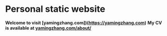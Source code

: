 # Personal static website
**Welcome to visit [yamingzhang.com])(https://yamingzhang.com)**
**My CV is available at [yamingzhang.com/about/](https://yamingzhang.com/about/)**
